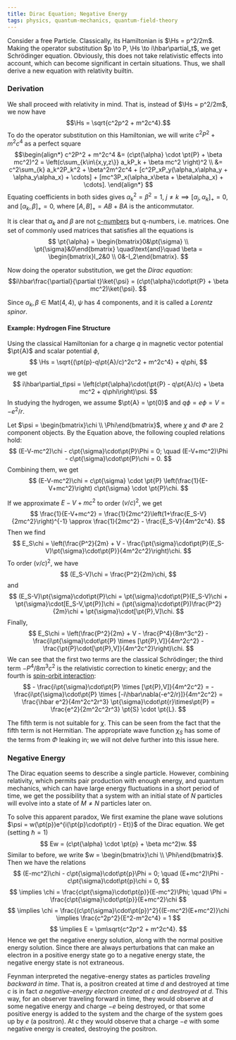 ```yaml
---
title: Dirac Equation; Negative Energy
tags: physics, quantum-mechanics, quantum-field-theory
---
```


Consider a free Particle. Classically, its Hamiltonian is $\Hs = p^2/2m$. Making the operator substitution $p \to P, \Hs \to i\hbar\partial_t$, we get Schrödinger equation. Obviously, this does not take relativistic effects into account, which can become significant in certain situations. Thus, we shall derive a new equation with relativity builtin.

### Derivation
We shall proceed with relativity in mind. That is, instead of $\Hs = p^2/2m$, we now have $$\Hs = \sqrt{c^2p^2 + m^2c^4}.$$ To do the operator substitution on this Hamiltonian, we will write $c^2P^2 + m^2c^4$ as a perfect square
$$\begin{align*}
c^2P^2 + m^2c^4 &= (c\pt{\alpha} \cdot \pt{P} + \beta mc^2)^2 = \left(c\sum_{k\in\{x,y,z\}} a_kP_k + \beta mc^2 \right)^2 \\
&= c^2\sum_{k} a_k^2P_k^2 + \beta^2m^2c^4 + [c^2P_xP_y(\alpha_x\alpha_y + \alpha_y\alpha_x) + \cdots] + [mc^3P_x(\alpha_x\beta + \beta\alpha_x) + \cdots].
\end{align*}
$$
Equating coefficients in both sides gives $\alpha_k^2 = \beta^2 = 1$, $j \ne k \implies [\alpha_j,\alpha_k]_{+} = 0$, and $[\alpha_k,\beta]_+ = 0$, where $[A,B]_+ = AB + BA$ is the anticommutator.

It is clear that $\alpha_k$ and $\beta$ are not [c-numbers](https://en.wikipedia.org/wiki/C-number) but q-numbers, i.e. matrices. One set of commonly used matrices that satisfies all the equations is
$$ \pt{\alpha} = \begin{bmatrix}0&\pt{\sigma} \\ \pt{\sigma}&0\end{bmatrix} \quad\text{and}\quad \beta = \begin{bmatrix}I_2&0 \\ 0&-I_2\end{bmatrix}. $$

Now doing the operator substitution, we get the _Dirac equation_:
$$i\hbar\frac{\partial}{\partial t}\ket{\psi} = (c\pt{\alpha}\cdot\pt{P} + \beta mc^2)\ket{\psi}. $$

Since $\alpha_k, \beta \in \mathrm{Mat}(4,4)$, $\psi$ has 4 components, and it is called a _Lorentz spinor_.

#### Example: Hydrogen Fine Structure
Using the classical Hamiltonian for a charge $q$ in magnetic vector potential $\pt{A}$ and scalar potential $\phi$,
$$ \Hs = \sqrt{(\pt{p}-q\pt{A}/c)^2c^2 + m^2c^4} + q\phi, $$
we get
$$ i\hbar\partial_t\psi = \left(c\pt{\alpha}\cdot(\pt{P} - q\pt{A}/c) + \beta mc^2 + q\phi\right)\psi. $$
In studying the hydrogen, we assume $\pt{A} = \pt{0}$ and $q\phi = e\phi = V = -e^2/r$.

Let $\psi = \begin{bmatrix}\chi \\ \Phi\end{bmatrix}$, where $\chi$ and $\Phi$ are 2 component objects. By the Equation above, the following coupled relations hold:
$$ (E-V-mc^2)\chi - c\pt{\sigma}\cdot\pt{P}\Phi = 0;  \quad  (E-V+mc^2)\Phi - c\pt{\sigma}\cdot\pt{P}\chi = 0. $$
Combining them, we get
$$ (E-V-mc^2)\chi = c\pt{\sigma} \cdot \pt{P} \left(\frac{1}{E-V+mc^2}\right) c\pt{\sigma} \cdot \pt{P}\chi. $$

If we approximate $E-V+mc^2$ to order $(v/c)^2$, we get
$$ \frac{1}{E-V+mc^2} = \frac{1}{2mc^2}\left(1+\frac{E_S-V}{2mc^2}\right)^{-1} \approx \frac{1}{2mc^2} - \frac{E_S-V}{4m^2c^4}. $$
Then we find
$$ E_S\chi = \left(\frac{P^2}{2m} + V - \frac{\pt{\sigma}\cdot\pt{P}(E_S-V)\pt{\sigma}\cdot\pt{P}}{4m^2c^2}\right)\chi. $$
To order $(v/c)^2$, we have
$$ (E_S-V)\chi = \frac{P^2}{2m}\chi, $$
and
$$ (E_S-V)\pt{\sigma}\cdot\pt{P}\chi = \pt{\sigma}\cdot\pt{P}(E_S-V)\chi + \pt{\sigma}\cdot[E_S-V,\pt{P}]\chi = (\pt{\sigma}\cdot\pt{P})\frac{P^2}{2m}\chi + \pt{\sigma}\cdot[\pt{P},V]\chi. $$
Finally,
$$ E_S\chi = \left(\frac{P^2}{2m} + V - \frac{P^4}{8m^3c^2} - \frac{i\pt{\sigma}\cdot\pt{P} \times [\pt{P},V]}{4m^2c^2} - \frac{\pt{P}\cdot[\pt{P},V]}{4m^2c^2}\right)\chi. $$
We can see that the first two terms are the classical Schrödinger; the third term $-P^4/8m^3c^2$ is the relativistic correction to kinetic energy; and the fourth is [spin-orbit interaction](https://en.wikipedia.org/wiki/Spin%E2%80%93orbit_interaction):
$$ - \frac{i\pt{\sigma}\cdot\pt{P} \times [\pt{P},V]}{4m^2c^2} = - \frac{i\pt{\sigma}\cdot\pt{P} \times [-i\hbar\nabla(-e^2/r)]}{4m^2c^2} = \frac{\hbar e^2}{4m^2c^2r^3} \pt{\sigma}\cdot\pt{r}\times\pt{P} = \frac{e^2}{2m^2c^2r^3} \pt{S} \cdot \pt{L}. $$

The fifth term is not suitable for $\chi$. This can be seen from the fact that the fifth term is not Hermitian. The appropriate wave function $\chi_S$ has some of the terms from $\Phi$ leaking in; we will not delve further into this issue here.

### Negative Energy
The Dirac equation seems to describe a single particle. However, combining relativity, which permits pair production with enough energy, and quantum mechanics, which can have large energy fluctuations in a short period of time, we get the possibility that a system with an initial state of $N$ particles will evolve into a state of $M\ne N$ particles later on.

To solve this apparent paradox, We first examine the plane wave solutions $\psi = w(\pt{p})e^{i(\pt{p}\cdot\pt{r} - Et)}$ of the Dirac equation. We get (setting $\hbar = 1$)
$$ Ew = (c\pt{\alpha} \cdot \pt{p} + \beta mc^2)w. $$
Similar to before, we write $w = \begin{bmatrix}\chi \\ \Phi\end{bmatrix}$. Then we have the relations
$$ (E-mc^2)\chi - c\pt{\sigma}\cdot\pt{p}\Phi = 0; \quad (E+mc^2)\Phi - c\pt{\sigma}\cdot\pt{p}\chi = 0, $$
$$ \implies \chi = \frac{c\pt{\sigma}\cdot\pt{p}}{E-mc^2}\Phi; \quad \Phi = \frac{c\pt{\sigma}\cdot\pt{p}}{E+mc^2}\chi $$
$$ \implies \chi = \frac{(c\pt{\sigma}\cdot\pt{p})^2}{(E-mc^2)(E+mc^2)}\chi \implies \frac{c^2p^2}{E^2-m^2c^4} = 1 $$
$$ \implies E = \pm\sqrt{c^2p^2 + m^2c^4}. $$
Hence we get the negative energy solution, along with the normal positive energy solution. Since there are always perturbations that can make an electron in a positive energy state go to a negative energy state, the negative energy state is not extraneous.

Feynman interpreted the negative-energy states as particles _traveling backward in time_. That is, a positron created at time $d$ and destroyed at time $c$ is in fact _a negative-energy electron created at $c$ and destroyed at $d$_. This way, for an observer traveling forward in time, they would observe at $d$ some negative energy and charge $-e$ being destroyed, or that some positive energy is added to the system and the charge of the system goes up by $e$ (a positron). At $c$ they would observe that a charge $-e$ with some negative energy is created, destroying the positron.
